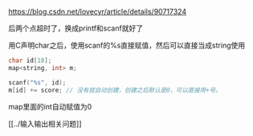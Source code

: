 
https://blog.csdn.net/lovecyr/article/details/90717324

后两个点超时了，换成printf和scanf就好了

用C声明char之后，使用scanf的%s直接赋值，然后可以直接当成string使用

```cpp
char id[18];
map<string, int> m;

scanf("%s", id);
m[id] += score; // 没有就自动创建，创建之后默认是0，可以直接用+号。
```

map里面的int自动赋值为0

[[../输入输出相关问题]]

